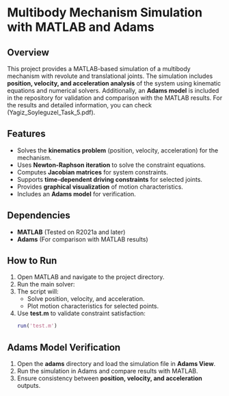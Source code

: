 # Multibody Mechanism Simulation with MATLAB and Adams

## Overview
This project provides a MATLAB-based simulation of a multibody mechanism with revolute and translational joints. The simulation includes **position, velocity, and acceleration analysis** of the system using kinematic equations and numerical solvers. Additionally, an **Adams model** is included in the repository for validation and comparison with the MATLAB results. For the results and detailed information, you can check (Yagiz_Soyleguzel_Task_5.pdf).

## Features
- Solves the **kinematics problem** (position, velocity, acceleration) for the mechanism.
- Uses **Newton-Raphson iteration** to solve the constraint equations.
- Computes **Jacobian matrices** for system constraints.
- Supports **time-dependent driving constraints** for selected joints.
- Provides **graphical visualization** of motion characteristics.
- Includes an **Adams model** for verification.

## Dependencies
- **MATLAB** (Tested on R2021a and later)
- **Adams** (For comparison with MATLAB results)

## How to Run
1. Open MATLAB and navigate to the project directory.
2. Run the main solver:
3. The script will:
   - Solve position, velocity, and acceleration.
   - Plot motion characteristics for selected points.
4. Use **test.m** to validate constraint satisfaction:
   ```matlab
   run('test.m')
   ```

## Adams Model Verification
1. Open the **adams** directory and load the simulation file in **Adams View**.
2. Run the simulation in Adams and compare results with MATLAB.
3. Ensure consistency between **position, velocity, and acceleration** outputs.
